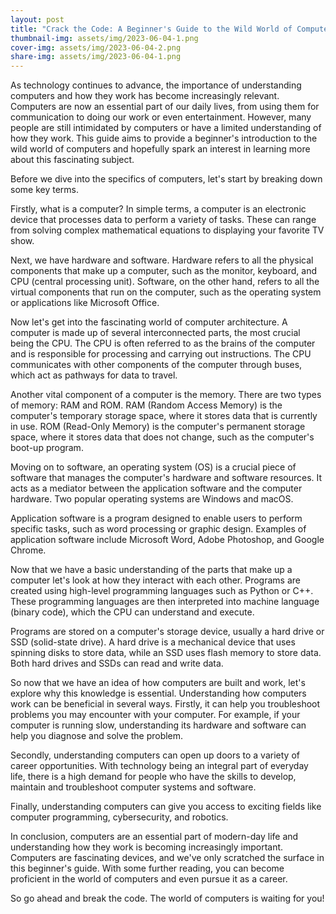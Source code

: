```yaml
---
layout: post
title: "Crack the Code: A Beginner's Guide to the Wild World of Computers!"
thumbnail-img: assets/img/2023-06-04-1.png
cover-img: assets/img/2023-06-04-2.png
share-img: assets/img/2023-06-04-1.png
---
```


As technology continues to advance, the importance of understanding computers and how they work has become increasingly relevant. Computers are now an essential part of our daily lives, from using them for communication to doing our work or even entertainment. However, many people are still intimidated by computers or have a limited understanding of how they work. This guide aims to provide a beginner's introduction to the wild world of computers and hopefully spark an interest in learning more about this fascinating subject.

Before we dive into the specifics of computers, let's start by breaking down some key terms.

Firstly, what is a computer? In simple terms, a computer is an electronic device that processes data to perform a variety of tasks. These can range from solving complex mathematical equations to displaying your favorite TV show.

Next, we have hardware and software. Hardware refers to all the physical components that make up a computer, such as the monitor, keyboard, and CPU (central processing unit). Software, on the other hand, refers to all the virtual components that run on the computer, such as the operating system or applications like Microsoft Office.

Now let's get into the fascinating world of computer architecture. A computer is made up of several interconnected parts, the most crucial being the CPU. The CPU is often referred to as the brains of the computer and is responsible for processing and carrying out instructions. The CPU communicates with other components of the computer through buses, which act as pathways for data to travel.

Another vital component of a computer is the memory. There are two types of memory: RAM and ROM. RAM (Random Access Memory) is the computer's temporary storage space, where it stores data that is currently in use. ROM (Read-Only Memory) is the computer's permanent storage space, where it stores data that does not change, such as the computer's boot-up program.

Moving on to software, an operating system (OS) is a crucial piece of software that manages the computer's hardware and software resources. It acts as a mediator between the application software and the computer hardware. Two popular operating systems are Windows and macOS.

Application software is a program designed to enable users to perform specific tasks, such as word processing or graphic design. Examples of application software include Microsoft Word, Adobe Photoshop, and Google Chrome.

Now that we have a basic understanding of the parts that make up a computer let's look at how they interact with each other. Programs are created using high-level programming languages such as Python or C++. These programming languages are then interpreted into machine language (binary code), which the CPU can understand and execute.

Programs are stored on a computer's storage device, usually a hard drive or SSD (solid-state drive). A hard drive is a mechanical device that uses spinning disks to store data, while an SSD uses flash memory to store data. Both hard drives and SSDs can read and write data.

So now that we have an idea of how computers are built and work, let's explore why this knowledge is essential. Understanding how computers work can be beneficial in several ways. Firstly, it can help you troubleshoot problems you may encounter with your computer. For example, if your computer is running slow, understanding its hardware and software can help you diagnose and solve the problem.

Secondly, understanding computers can open up doors to a variety of career opportunities. With technology being an integral part of everyday life, there is a high demand for people who have the skills to develop, maintain and troubleshoot computer systems and software.

Finally, understanding computers can give you access to exciting fields like computer programming, cybersecurity, and robotics.

In conclusion, computers are an essential part of modern-day life and understanding how they work is becoming increasingly important. Computers are fascinating devices, and we've only scratched the surface in this beginner's guide. With some further reading, you can become proficient in the world of computers and even pursue it as a career.

So go ahead and break the code. The world of computers is waiting for you!